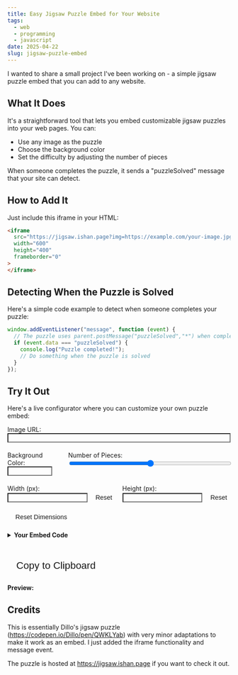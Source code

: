 ```yaml
---
title: Easy Jigsaw Puzzle Embed for Your Website
tags:
  - web
  - programming
  - javascript
date: 2025-04-22
slug: jigsaw-puzzle-embed
---
```


<script src="https://unpkg.com/alpinejs" defer></script>

I wanted to share a small project I've been working on - a simple jigsaw puzzle embed that you can add to any website.

## What It Does

It's a straightforward tool that lets you embed customizable jigsaw puzzles into your web pages. You can:

- Use any image as the puzzle
- Choose the background color
- Set the difficulty by adjusting the number of pieces

When someone completes the puzzle, it sends a "puzzleSolved" message that your site can detect.

## How to Add It

Just include this iframe in your HTML:

```html
<iframe
  src="https://jigsaw.ishan.page?img=https://example.com/your-image.jpg&bg=ffffff&pieces=25"
  width="600"
  height="400"
  frameborder="0"
>
</iframe>
```

## Detecting When the Puzzle is Solved

Here's a simple code example to detect when someone completes your puzzle:

```javascript
window.addEventListener("message", function (event) {
  // The puzzle uses parent.postMessage("puzzleSolved","*") when completed
  if (event.data === "puzzleSolved") {
    console.log("Puzzle completed!");
    // Do something when the puzzle is solved
  }
});
```

## Try It Out

Here's a live configurator where you can customize your own puzzle embed:

<script>
document.addEventListener('alpine:init', () => {
  Alpine.data('puzzleConfigurator', () => ({
    imageUrl: 'https://images.unsplash.com/photo-1682687220063-4742bd7fd538?q=80&w=1000',
    bgColor: 'ffffff',
    pieces: 16,
    width: 600,
    height: 400,
    getIframeCode() {
      return `<iframe
  src=\"https://jigsaw.ishan.page?img=${this.imageUrl}&bg=${this.bgColor}&pieces=${this.pieces}\"
  width=\"${this.width}\"
  height=\"${this.height}\"
  frameborder=\"0\"></iframe>`;
    }
  }))
})
</script>

<style>
input, textarea {
  font-family: monospace !important;
  display: block;
  background-color: var(--pre-background-color);
  color: var(--pre-text-color);
  width: 100%;
}

button {
  background: var(--accent-color);
  box-shadow: var(--shadow-l2);
  border-radius: var(--tag-border-radius);
  padding: 8px 20px;
  color: var(--accent-color-text);
  font-size: 1.4rem;
  transition: all .3s ease;
  border: 0;
  cursor: pointer;
}

button:hover {
  background: var(--accent-color-darker);
}

.reset-button {
  padding: 4px 8px;
  font-size: 0.9rem;
}

.flex-row {
  display: flex;
  flex-direction: row;
  gap: 15px;
  margin-bottom: 20px;
}

.flex-col {
  display: flex;
  flex-direction: column;
}

.col-50 {
  flex: 1 1 50%;
}

.col-25 {
  flex: 1 1 25%;
}

.col-75 {
  flex: 1 1 75%;
}

.color-preview {
  display: inline-block;
  width: 20px;
  height: 20px;
  vertical-align: middle;
  margin-left: 5px;
}

details {
  margin-bottom: 20px;
}

summary {
  cursor: pointer;
  font-weight: bold;
  margin-bottom: 10px;
}

input[type="range"] {
  width: 100%;
}

input[type="number"], input[type="text"] {
  width: 100%;
}
</style>

<div x-data="puzzleConfigurator">
<div class="flex-col" style="margin-bottom: 20px;">
<label for="imageUrl">Image URL:</label>
<input type="text" id="imageUrl" x-model="imageUrl">
</div>

<div class="flex-row">
<div class="flex-col col-25">
<label for="bgColor">Background Color:</label>
<div style="display: flex; align-items: center;">
<input type="text" id="bgColor" x-model="bgColor">
<span class="color-preview" x-bind:style="'background-color: #' + bgColor + ';'"></span>
</div>
</div>

<div class="flex-col col-75">
<label for="pieces">Number of Pieces: <span x-text="pieces"></span></label>
<input type="range" id="pieces" x-model.number="pieces" min="4" max="100" step="1">
</div>
</div>

<div class="flex-row">
<div class="flex-col col-50">
<label for="width">Width (px):</label>
<div style="display: flex; align-items: center; gap: 10px;">
<input type="number" id="width" x-model.number="width" min="200" max="1200">
<button @click="width = 600" class="reset-button">Reset</button>
</div>
</div>

<div class="flex-col col-50">
<label for="height">Height (px):</label>
<div style="display: flex; align-items: center; gap: 10px;">
<input type="number" id="height" x-model.number="height" min="200" max="1200">
<button @click="height = 400" class="reset-button">Reset</button>
</div>
</div>
</div>

<div style="margin-bottom: 20px;">
<span x-text="'Current aspect ratio: ' + (width/height).toFixed(2)" style="font-style: italic;"></span>
<button @click="width = 600; height = 400" style="margin-left: 10px;" class="reset-button">Reset Dimensions</button>
</div>

<details>
<summary>Your Embed Code</summary>
<textarea x-text="getIframeCode()" style="height: 100px;" readonly></textarea>
</details>
<button @click="navigator.clipboard.writeText(getIframeCode())" style="margin-top: 10px;">Copy to Clipboard</button>

<div style="margin-bottom: 20px;">
<h4>Preview:</h4>
<div x-html="getIframeCode()" style="width: 100%;"></div>
</div>
</div>

## Credits

This is essentially Dillo's jigsaw puzzle (https://codepen.io/Dillo/pen/QWKLYab) with very minor adaptations to make it work as an embed. I just added the iframe functionality and message event.

The puzzle is hosted at https://jigsaw.ishan.page if you want to check it out.
